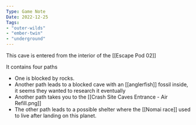 ```yaml
---
Type: Game Note
Date: 2022-12-25
Tags:
- "outer-wilds"
- "ember-twin"
- "underground"
---
```

This cave is entered from the interior of the [[Escape Pod 02]]

It contains four paths
- One is blocked by rocks.
- Another path leads to a blocked cave with an [[anglerfish]] fossil inside, it seems they wanted to research it eventually
- Another path takes you to the [[Crash Site Caves Entrance - Air Refill.png]] 
- The other path leads to a possible shelter where the [[Nomai race]] used to live after landing on this planet.
